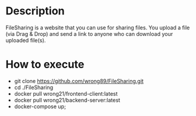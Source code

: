 # Description
FileSharing is a website that you can use for sharing files.
You upload a file (via Drag & Drop) and send a link to anyone who can download your uploaded file(s).

# How to execute
- git clone https://github.com/wrong89/FileSharing.git
- cd ./FileSharing
- docker pull wrong21/frontend-client:latest
- docker pull wrong21/backend-server:latest
- docker-compose up;
